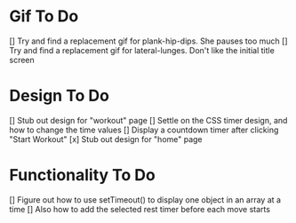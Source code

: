 # Gif To Do

[] Try and find a replacement gif for plank-hip-dips. She pauses too much
[] Try and find a replacement gif for lateral-lunges. Don't like the initial title screen

# Design To Do

[] Stub out design for "workout" page
[] Settle on the CSS timer design, and how to change the time values
[] Display a countdown timer after clicking "Start Workout"
[x] Stub out design for "home" page 

# Functionality To Do

[] Figure out how to use setTimeout() to display one object in an array at a time
[] Also how to add the selected rest timer before each move starts
